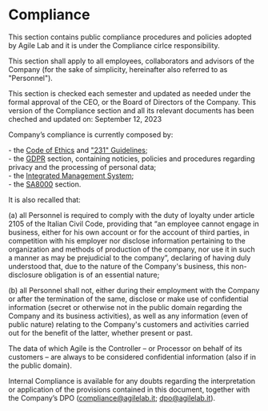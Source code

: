 # Compliance

​This section contains public compliance procedures and policies adopted by Agile Lab and it is under the Compliance cirlce responsibility.

​This section shall apply to all employees, collaborators and advisors of the Company (for the sake of simplicity, hereinafter also referred to as "Personnel").

This section is checked each semester and updated as needed under the formal approval of the CEO, or the Board of Directors of the Company. 
This version of the Compliance section and all its relevant documents has been cheched and updated on: 
September 12, 2023

​Company’s compliance is currently composed by: 

​- the [Code of Ethics](C_Codeofethics.md) and ["231" Guidelines](C_231.md);  
​- the [GDPR](C_GDPR.md) section, containing noticies, policies and procedures regarding privacy and the processing of personal data;  
​- the [Integrated Management System](C_sistemaintegrato.md);  
​- the [SA8000](C_SA8000.md) section.  

​​It is also recalled that:

​(a) all Personnel is required to comply with the duty of loyalty under article 2105 of the Italian Civil Code, providing that “an employee cannot engage in business, either for his own account or for the account of third parties, in competition with his employer nor disclose information pertaining to the organization and methods of production of the company, nor use it in such a manner as may be prejudicial to the company”, declaring of having duly understood that, due to the nature of the Company's business, this non-disclosure obligation is of an essential nature;

​(b) all Personnel shall not, either during their employment with the Company or after the termination of the same, disclose or make use of confidential information (secret or otherwise not in the public domain regarding the Company and its business activities), as well as any information (even of public nature) relating to the Company's customers and activities carried out for the benefit of the latter, whether present or past.

​The data of which Agile is the Controller – or Processor on behalf of its customers – are always to be considered confidential information (also if in the public domain).

​Internal Compliance is available for any doubts regarding the interpretation or application of the provisions contained in this document, together with the Company’s DPO ([compliance@agilelab.it](mailto:compliance@agilelab.it); [dpo@agilelab.it](mailto:dpo@agilelab.it)).
